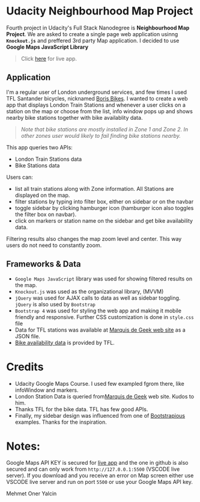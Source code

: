 # Udacity Neighbourhood Map Project

Fourth project in Udacity's Full Stack Nanodegree is **Neighbourhood Map Project**. We are asked to create a single page web application usinng **`Knockout.js`** and preffered 3rd party Map application. I decided to use **Google Maps JavaScript Library**

 > Click [here](http://185.137.92.115:8000) for live app.

## Application
I'm a regular user of London underground services, and few times I used TFL Santander bicycles, nicknamed [Boris Bikes](https://static.independent.co.uk/s3fs-public/thumbnails/image/2015/11/23/16/GettyImages-497821114.jpg?w968). I wanted to create a web app that displays London Train Stations and whenever a user clicks on a station on the map or choose from the list, info window pops up and shows nearby bike stations together with bike availablity data.

 > *Note that bike stations are mostly installed in Zone 1 and Zone 2. In other zones user would likely to fail finding bike stations nearby.*

This app queries two APIs:
 - London Train Stations data
 - Bike Stations data

Users can:
 - list all train stations along with Zone information. All Stations are displayed on the map.
 - filter stations by typing into filter box, either on sidebar or on the navbar
 - toggle sidebar by clicking hamburger icon (hamburger icon also toggles the filter box on navbar).
 - click on markers or station name on the sidebar and get bike availability data.

 Filtering results also changes the map zoom level and center. This way users do not need to constantly zoom.

## Frameworks & Data
 - `Google Maps JavaScript` library was used for showing filtered results on the map.
 - `Knockout.js` was used as the organizational library, (MVVM)
 - `jQuery` was used for AJAX calls to data as well as sidebar toggling. `jQuery` is also used by `Bootstrap`
 - `Bootstrap 4` was used for styling the web app and making it mobile friendly and responsive. Further CSS customization is done in `style.css` file
 - Data for TFL stations was available at [Marquis de Geek web site](http://marquisdegeek.com/api/tube/) as a JSON file.
 - [Bike availability data](https://api.tfl.gov.uk/bikepoint) is provided by TFL.

# Credits
- Udacity Google Maps Course. I used few exampled fgrom there, like infoWindow and markers.
- London Station Data is queried from[Marquis de Geek](http://marquisdegeek.com/api/tube/) web site. Kudos to him.
- Thanks TFL for the bike data. TFL has few good APIs.
- Finally, my sidebar design was influenced from one of [Bootstrapious](https://bootstrapious.com/p/bootstrap-sidebar) examples. Thanks for the inspiration.

# Notes:
Google Maps API KEY is secured for [live app](http://185.137.92.115:8000) and the one in github is also secured and can only work from `http://127.0.0.1:5500` (VSCODE live server). If you download and you receive an error on Map screen either use VSCODE live server and run on port `5500` or use your Google Maps API key.

Mehmet Oner Yalcin
